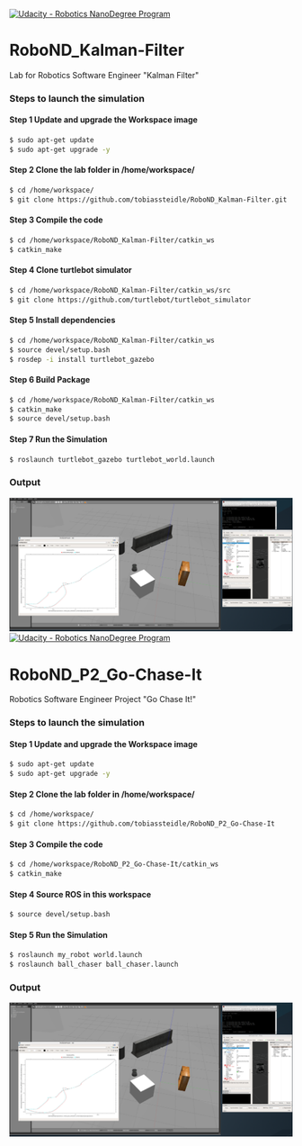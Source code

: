 [![Udacity - Robotics NanoDegree Program](https://s3-us-west-1.amazonaws.com/udacity-robotics/Extra+Images/RoboND_flag.png)](https://www.udacity.com/robotics)

# RoboND_Kalman-Filter
Lab for Robotics Software Engineer "Kalman Filter"

### Steps to launch the simulation

#### Step 1 Update and upgrade the Workspace image
```sh
$ sudo apt-get update
$ sudo apt-get upgrade -y
```

#### Step 2 Clone the lab folder in /home/workspace/
```sh
$ cd /home/workspace/
$ git clone https://github.com/tobiassteidle/RoboND_Kalman-Filter.git
```

#### Step 3 Compile the code
```sh
$ cd /home/workspace/RoboND_Kalman-Filter/catkin_ws
$ catkin_make
```

#### Step 4 Clone turtlebot simulator
```sh
$ cd /home/workspace/RoboND_Kalman-Filter/catkin_ws/src
$ git clone https://github.com/turtlebot/turtlebot_simulator
```

#### Step 5 Install dependencies
```sh
$ cd /home/workspace/RoboND_Kalman-Filter/catkin_ws
$ source devel/setup.bash
$ rosdep -i install turtlebot_gazebo
```

#### Step 6 Build Package
```sh
$ cd /home/workspace/RoboND_Kalman-Filter/catkin_ws
$ catkin_make
$ source devel/setup.bash
```

#### Step 7 Run the Simulation  
```sh
$ roslaunch turtlebot_gazebo turtlebot_world.launch
```

### Output
![alt text](images/output.png)
[![Udacity - Robotics NanoDegree Program](https://s3-us-west-1.amazonaws.com/udacity-robotics/Extra+Images/RoboND_flag.png)](https://www.udacity.com/robotics)

# RoboND_P2_Go-Chase-It
Robotics Software Engineer Project "Go Chase It!"

### Steps to launch the simulation

#### Step 1 Update and upgrade the Workspace image
```sh
$ sudo apt-get update
$ sudo apt-get upgrade -y
```

#### Step 2 Clone the lab folder in /home/workspace/
```sh
$ cd /home/workspace/
$ git clone https://github.com/tobiassteidle/RoboND_P2_Go-Chase-It
```

#### Step 3 Compile the code
```sh
$ cd /home/workspace/RoboND_P2_Go-Chase-It/catkin_ws
$ catkin_make
```

#### Step 4 Source ROS in this workspace
```sh
$ source devel/setup.bash
```

#### Step 5 Run the Simulation  
```sh
$ roslaunch my_robot world.launch
$ roslaunch ball_chaser ball_chaser.launch
```

### Output
![alt text](images/output.png)
